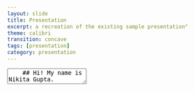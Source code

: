 ```yaml
---
layout: slide
title: Presentation
excerpt: a recreation of the existing sample presentation"
theme: calibri
transition: concave
tags: [presentation]
category: presentation
---
```

<section data-markdown>
  <textarea data-template>
    ## Hi! My name is Nikita Gupta.
    ---
    ## Rising Sophomore
    Class of 2026. Use whatever you are more comfortable with.
    ---
    ## Majors and Minors
    Double Majoring in Computer Science and Interactive Media. Minoring in Psychology.
    ---
    ## More Information
    I am from Rajasthan, India and reside in Al Khor, Qatar. I speak English, Hindi and have basic fluency in Gujarati.
  </textarea>
</section>
